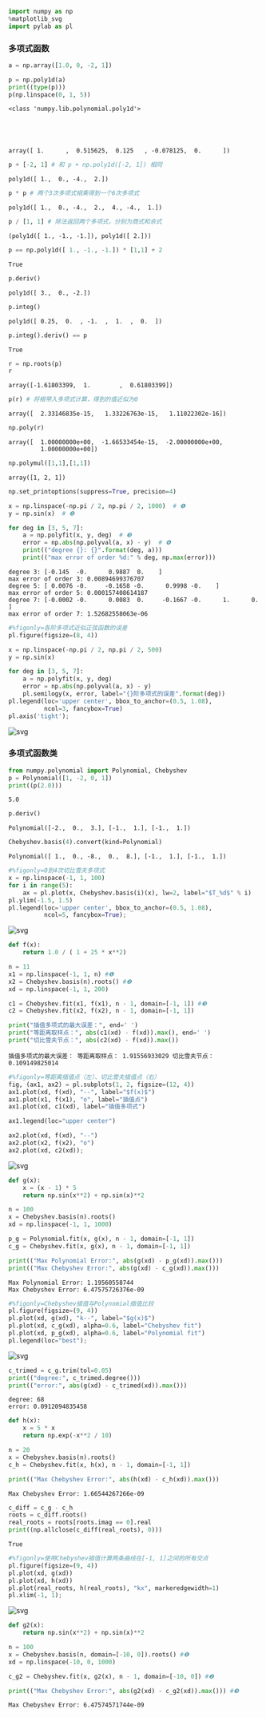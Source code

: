 

```python
import numpy as np
%matplotlib_svg
import pylab as pl
```

### 多项式函数


```python
a = np.array([1.0, 0, -2, 1])
```


```python
p = np.poly1d(a)
print((type(p)))
p(np.linspace(0, 1, 5))     
```

    <class 'numpy.lib.polynomial.poly1d'>





    array([ 1.      ,  0.515625,  0.125   , -0.078125,  0.      ])




```python
p + [-2, 1] # 和 p + np.poly1d([-2, 1]) 相同
```




    poly1d([ 1.,  0., -4.,  2.])




```python
p * p # 两个3次多项式相乘得到一个6次多项式
```




    poly1d([ 1.,  0., -4.,  2.,  4., -4.,  1.])




```python
p / [1, 1] # 除法返回两个多项式，分别为商式和余式
```




    (poly1d([ 1., -1., -1.]), poly1d([ 2.]))




```python
p == np.poly1d([ 1., -1., -1.]) * [1,1] + 2 
```




    True




```python
p.deriv()
```




    poly1d([ 3.,  0., -2.])




```python
p.integ()
```




    poly1d([ 0.25,  0.  , -1.  ,  1.  ,  0.  ])




```python
p.integ().deriv() == p
```




    True




```python
r = np.roots(p)
r
```




    array([-1.61803399,  1.        ,  0.61803399])




```python
p(r) # 将根带入多项式计算，得到的值近似为0
```




    array([  2.33146835e-15,   1.33226763e-15,   1.11022302e-16])




```python
np.poly(r)
```




    array([  1.00000000e+00,  -1.66533454e-15,  -2.00000000e+00,
             1.00000000e+00])




```python
np.polymul([1,1],[1,1]) 
```




    array([1, 2, 1])




```python
np.set_printoptions(suppress=True, precision=4)

x = np.linspace(-np.pi / 2, np.pi / 2, 1000)  # ❶
y = np.sin(x)  # ❷

for deg in [3, 5, 7]:
    a = np.polyfit(x, y, deg)  # ❸
    error = np.abs(np.polyval(a, x) - y)  # ❹
    print(("degree {}: {}".format(deg, a)))
    print(("max error of order %d:" % deg, np.max(error)))
```

    degree 3: [-0.145  -0.      0.9887  0.    ]
    max error of order 3: 0.00894699376707
    degree 5: [ 0.0076 -0.     -0.1658 -0.      0.9998 -0.    ]
    max error of order 5: 0.000157408614187
    degree 7: [-0.0002 -0.      0.0083  0.     -0.1667 -0.      1.      0.    ]
    max error of order 7: 1.52682558063e-06



```python
#%figonly=各阶多项式近似正弦函数的误差
pl.figure(figsize=(8, 4))

x = np.linspace(-np.pi / 2, np.pi / 2, 500)
y = np.sin(x)

for deg in [3, 5, 7]:
    a = np.polyfit(x, y, deg)
    error = np.abs(np.polyval(a, x) - y)
    pl.semilogy(x, error, label="{}阶多项式的误差".format(deg))
pl.legend(loc='upper center', bbox_to_anchor=(0.5, 1.08),
          ncol=3, fancybox=True)
pl.axis('tight');
```


![svg](numpy-450-functions-poly_files/numpy-450-functions-poly_16_0.svg)


### 多项式函数类


```python
from numpy.polynomial import Polynomial, Chebyshev
p = Polynomial([1, -2, 0, 1])
print((p(2.0)))
```

    5.0



```python
p.deriv()
```




    Polynomial([-2.,  0.,  3.], [-1.,  1.], [-1.,  1.])




```python
Chebyshev.basis(4).convert(kind=Polynomial)
```




    Polynomial([ 1.,  0., -8.,  0.,  8.], [-1.,  1.], [-1.,  1.])




```python
#%figonly=0到4次切比雪夫多项式
x = np.linspace(-1, 1, 100)
for i in range(5):
    ax = pl.plot(x, Chebyshev.basis(i)(x), lw=2, label="$T_%d$" % i)
pl.ylim(-1.5, 1.5)
pl.legend(loc='upper center', bbox_to_anchor=(0.5, 1.08),
          ncol=5, fancybox=True);
```


![svg](numpy-450-functions-poly_files/numpy-450-functions-poly_21_0.svg)



```python
def f(x):
    return 1.0 / ( 1 + 25 * x**2)

n = 11
x1 = np.linspace(-1, 1, n) #❶
x2 = Chebyshev.basis(n).roots() #❷
xd = np.linspace(-1, 1, 200)

c1 = Chebyshev.fit(x1, f(x1), n - 1, domain=[-1, 1]) #❸
c2 = Chebyshev.fit(x2, f(x2), n - 1, domain=[-1, 1])

print("插值多项式的最大误差：", end=' ')
print("等距离取样点：", abs(c1(xd) - f(xd)).max(), end=' ')
print("切比雪夫节点：", abs(c2(xd) - f(xd)).max())
```

    插值多项式的最大误差： 等距离取样点： 1.91556933029 切比雪夫节点： 0.109149825014



```python
#%figonly=等距离插值点（左）、切比雪夫插值点（右）
fig, (ax1, ax2) = pl.subplots(1, 2, figsize=(12, 4))
ax1.plot(xd, f(xd), "--", label="$f(x)$")
ax1.plot(x1, f(x1), "o", label="插值点")
ax1.plot(xd, c1(xd), label="插值多项式")

ax1.legend(loc="upper center")

ax2.plot(xd, f(xd), "--")
ax2.plot(x2, f(x2), "o")
ax2.plot(xd, c2(xd));
```


![svg](numpy-450-functions-poly_files/numpy-450-functions-poly_23_0.svg)



```python
def g(x):
    x = (x - 1) * 5
    return np.sin(x**2) + np.sin(x)**2

n = 100
x = Chebyshev.basis(n).roots()
xd = np.linspace(-1, 1, 1000)

p_g = Polynomial.fit(x, g(x), n - 1, domain=[-1, 1])
c_g = Chebyshev.fit(x, g(x), n - 1, domain=[-1, 1])

print(("Max Polynomial Error:", abs(g(xd) - p_g(xd)).max()))
print(("Max Chebyshev Error:", abs(g(xd) - c_g(xd)).max()))
```

    Max Polynomial Error: 1.19560558744
    Max Chebyshev Error: 6.47575726376e-09



```python
#%figonly=Chebyshev插值与Polynomial插值比较
pl.figure(figsize=(9, 4))
pl.plot(xd, g(xd), "k--", label="$g(x)$")
pl.plot(xd, c_g(xd), alpha=0.6, label="Chebyshev fit")
pl.plot(xd, p_g(xd), alpha=0.6, label="Polynomial fit")
pl.legend(loc="best");
```


![svg](numpy-450-functions-poly_files/numpy-450-functions-poly_25_0.svg)



```python
c_trimed = c_g.trim(tol=0.05)
print(("degree:", c_trimed.degree()))
print(("error:", abs(g(xd) - c_trimed(xd)).max()))
```

    degree: 68
    error: 0.0912094835458



```python
def h(x):
    x = 5 * x
    return np.exp(-x**2 / 10)

n = 20
x = Chebyshev.basis(n).roots()
c_h = Chebyshev.fit(x, h(x), n - 1, domain=[-1, 1])

print(("Max Chebyshev Error:", abs(h(xd) - c_h(xd)).max()))
```

    Max Chebyshev Error: 1.66544267266e-09



```python
c_diff = c_g - c_h
roots = c_diff.roots()
real_roots = roots[roots.imag == 0].real
print((np.allclose(c_diff(real_roots), 0)))
```

    True



```python
#%figonly=使用Chebyshev插值计算两条曲线在[-1, 1]之间的所有交点
pl.figure(figsize=(9, 4))
pl.plot(xd, g(xd))
pl.plot(xd, h(xd))
pl.plot(real_roots, h(real_roots), "kx", markeredgewidth=1)
pl.xlim(-1, 1);
```


![svg](numpy-450-functions-poly_files/numpy-450-functions-poly_29_0.svg)



```python
def g2(x):
    return np.sin(x**2) + np.sin(x)**2

n = 100
x = Chebyshev.basis(n, domain=[-10, 0]).roots() #❶
xd = np.linspace(-10, 0, 1000)

c_g2 = Chebyshev.fit(x, g2(x), n - 1, domain=[-10, 0]) #❷

print(("Max Chebyshev Error:", abs(g2(xd) - c_g2(xd)).max())) #❸
```

    Max Chebyshev Error: 6.47574571744e-09


